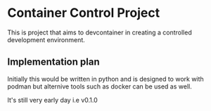 # Container Control Project

This is project that aims to devcontainer in creating a controlled development environment.

## Implementation plan

Initially this would be written in python and is designed to work with podman but alternive tools such as docker can be used as well.


It's still very early day i.e v0.1.0


